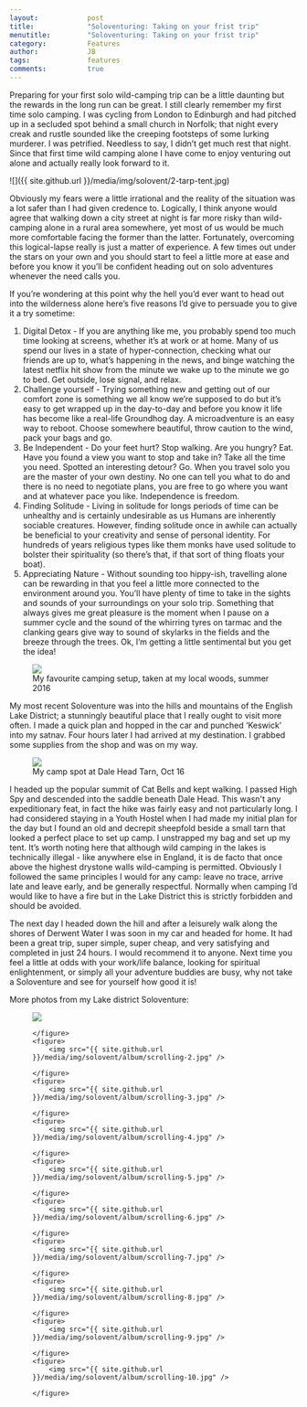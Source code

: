 ```yaml
---
layout:            post
title:             "Soloventuring: Taking on your frist trip"
menutitle:         "Soloventuring: Taking on your frist trip"
category:          Features
author:            JB
tags:              features
comments:          true
---
```


<div class="bg-scroll" style="background-image: url('{{ site.github.url }}/media/img/solovent/1-derwent-water.jpg')"></div>

Preparing for your first solo wild-camping trip can be a little daunting but the rewards in the long run can be great. I still clearly remember my first time solo camping. I was cycling from London to Edinburgh and had pitched up in a secluded spot behind a small church in Norfolk; that night every creak and rustle sounded like the creeping footsteps of some lurking murderer. I was petrified. Needless to say, I didn’t get much rest that night. Since that first time wild camping alone I have come to enjoy venturing out alone and actually really look forward to it. 

![]({{ site.github.url }}/media/img/solovent/2-tarp-tent.jpg)

Obviously my fears were a little irrational and the reality of the situation was a lot safer than I had given credence to. Logically, I think anyone would agree that walking down a city street at night is far more risky than wild-camping alone in a rural area somewhere, yet most of us would be much more comfortable facing the former than the latter. Fortunately, overcoming this logical-lapse really is just a matter of experience. A few times out under the stars on your own and you should start to feel a little more at ease and before you know it you’ll be confident heading out on solo adventures whenever the need calls you. 

If you’re wondering at this point why the hell you’d ever want to head out into the wilderness alone here’s five reasons I’d give to persuade you to give it a try sometime:

1. Digital Detox - If you are anything like me, you probably spend too much time looking at screens, whether it’s at work or at home. Many of us spend our lives in a state of hyper-connection, checking what our friends are up to, what’s happening in the news, and binge watching the latest netflix hit show from the minute we wake up to the minute we go to bed. Get outside, lose signal, and relax. 
2. Challenge yourself - Trying something new and getting out of our comfort zone is something we all know we’re supposed to do but it’s easy to get wrapped up in the day-to-day and before you know it life has become like a real-life Groundhog day. A microadventure is an easy way to reboot. Choose somewhere beautiful, throw caution to the wind, pack your bags and go. 
3. Be Independent - Do your feet hurt? Stop walking. Are you hungry? Eat. Have you found a view you want to stop and take in? Take all the time you need. Spotted an interesting detour? Go. When you travel solo you are the master of your own destiny. No one can tell you what to do and there is no need to negotiate plans, you are free to go where you want and at whatever pace you like. Independence is freedom.
4. Finding Solitude - Living in solitude for longs periods of time can be unhealthy and is certainly undesirable as us Humans are inherently sociable creatures. However, finding solitude once in awhile can actually be beneficial to your creativity and sense of personal identity. For hundreds of years religious types like them monks have used solitude to bolster their spirituality (so there’s that, if that sort of thing floats your boat). 
5. Appreciating Nature - Without sounding too hippy-ish, travelling alone can be rewarding in that you feel a little more connected to the environment around you. You’ll have plenty of time to take in the sights and sounds of your surroundings on your solo trip. Something that always gives me great pleasure is the moment when I pause on a summer cycle and the sound of the whirring tyres on tarmac and the clanking gears give way to sound of skylarks in the fields and the breeze through the trees. Ok, I’m getting a little sentimental but you get the idea! 

<figure>
<img src="{{ site.github.url }}/media/img/solovent/3-camping-setup.jpg" />
<figcaption>My favourite camping setup, taken at my local woods, summer 2016</figcaption>
</figure>

My most recent Soloventure was into the hills and mountains of the English Lake District; a stunningly beautiful place that I really ought to visit more often. I made a quick plan and hopped in the car and punched ‘Keswick’ into my satnav. Four hours later I had arrived at my destination. I grabbed some supplies from the shop and was on my way.  

<figure>
<img src="{{ site.github.url }}/media/img/solovent/4-crags.jpg" />
<figcaption>My camp spot at Dale Head Tarn, Oct 16</figcaption>
</figure>

I headed up the popular summit of Cat Bells and kept walking. I passed High Spy and descended into the saddle beneath Dale Head. This wasn't any expeditionary feat, in fact the hike was fairly easy and not particularly long. I had considered staying in a Youth Hostel when I had made my initial plan for the day but I found an old and decrepit sheepfold beside a small tarn that looked a perfect place to set up camp. I unstrapped my bag and set up my tent. It’s worth noting here that although wild camping in the lakes is technically illegal - like anywhere else in England, it is de facto that once above the highest drystone walls wild-camping is permitted. Obviously I followed the same principles I would for any camp: leave no trace, arrive late and leave early, and be generally respectful. Normally when camping  I’d would like to have a fire but in the Lake District this is strictly forbidden and should be avoided.

The next day I headed down the hill and after a leisurely walk along the shores of Derwent Water I was soon in my car and headed for home. It had been a great trip, super simple, super cheap, and very satisfying and completed in just 24 hours. I would recommend it to anyone. Next time you feel a little at odds with your work/life balance, looking for spiritual enlightenment, or simply all your adventure buddies are busy, why not take a Soloventure and see for yourself how good it is!   

More photos from my Lake district Soloventure: 

<div class="album">
    <figure>
        <img src="{{ site.github.url }}/media/img/solovent/album/scrolling-1.jpg" />

    </figure>
    <figure>
        <img src="{{ site.github.url }}/media/img/solovent/album/scrolling-2.jpg" />

    </figure>
    <figure>
        <img src="{{ site.github.url }}/media/img/solovent/album/scrolling-3.jpg" />

    </figure>
    <figure>
        <img src="{{ site.github.url }}/media/img/solovent/album/scrolling-4.jpg" />

    </figure>
    <figure>
        <img src="{{ site.github.url }}/media/img/solovent/album/scrolling-5.jpg" />

    </figure>
    <figure>
        <img src="{{ site.github.url }}/media/img/solovent/album/scrolling-6.jpg" />

    </figure>
    <figure>
        <img src="{{ site.github.url }}/media/img/solovent/album/scrolling-7.jpg" />

    </figure>
    <figure>
        <img src="{{ site.github.url }}/media/img/solovent/album/scrolling-8.jpg" />

    </figure>
    <figure>
        <img src="{{ site.github.url }}/media/img/solovent/album/scrolling-9.jpg" />

    </figure>
    <figure>
        <img src="{{ site.github.url }}/media/img/solovent/album/scrolling-10.jpg" />

    </figure>
</div>